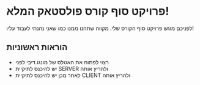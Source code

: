 # פרויקט סוף קורס פולסטאק המלא!

 לפניכם מוגש פרויקט סוף הקורס שלי. מקווה שתהנו ממנו כמו שאני נהנתי לעבוד עליו!

 ## הוראות ראשוניות
 - רצוי לפתוח את האטלס של מונגו.דיבי לפני
 - יש להיכנס לתיקיית SERVER ולהריץ אותה
 - לאחר מכן יש להיכנס לתיקיית CLIENT ולהריץ אותה
